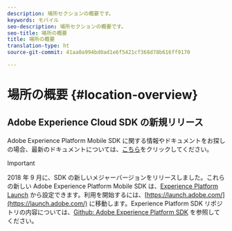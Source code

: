 ```yaml
---
description: 場所セクションの概要です。
keywords: モバイル
seo-description: 場所セクションの概要です。
seo-title: 場所の概要
title: 場所の概要
translation-type: ht
source-git-commit: 41aa0a994bd0ad1e6f5421cf368d78b616ff9170

---
```



# 場所の概要 {#location-overview}

## Adobe Experience Cloud SDK の新規リリース

Adobe Experience Platform Mobile SDK に関する情報やドキュメントをお探しの場合、最新のドキュメントについては、[こちら](https://aep-sdks.gitbook.io/docs/)をクリックしてください。

>[!IMPORTANT]
>
>2018 年 9 月に、SDK の新しいメジャーバージョンをリリースしました。これらの新しい Adobe Experience Platform Mobile SDK は、[Experience Platform Launch](https://www.adobe.com/jp/experience-platform/launch.html) から設定できます。利用を開始するには、[https://launch.adobe.com/](https://launch.adobe.com/) に移動します。Experience Platform SDK リポジトリの内容については、[Github: Adobe Experience Platform SDK](https://github.com/Adobe-Marketing-Cloud/acp-sdks) を参照してください。
